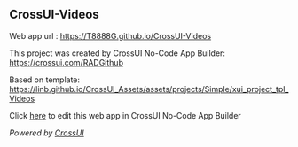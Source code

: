 ## CrossUI-Videos
Web app url : https://T8888G.github.io/CrossUI-Videos

This project was created by CrossUI No-Code App Builder: https://crossui.com/RADGithub

Based on template: https://linb.github.io/CrossUI_Assets/assets/projects/Simple/xui_project_tpl_Videos

Click [here](https://crossui.com/RADGithub/#!from=github&owner=T8888G&repo=CrossUI-Videos) to edit this web app in CrossUI No-Code App Builder

<i>Powered by [CrossUI](https://crossui.com)</i>
